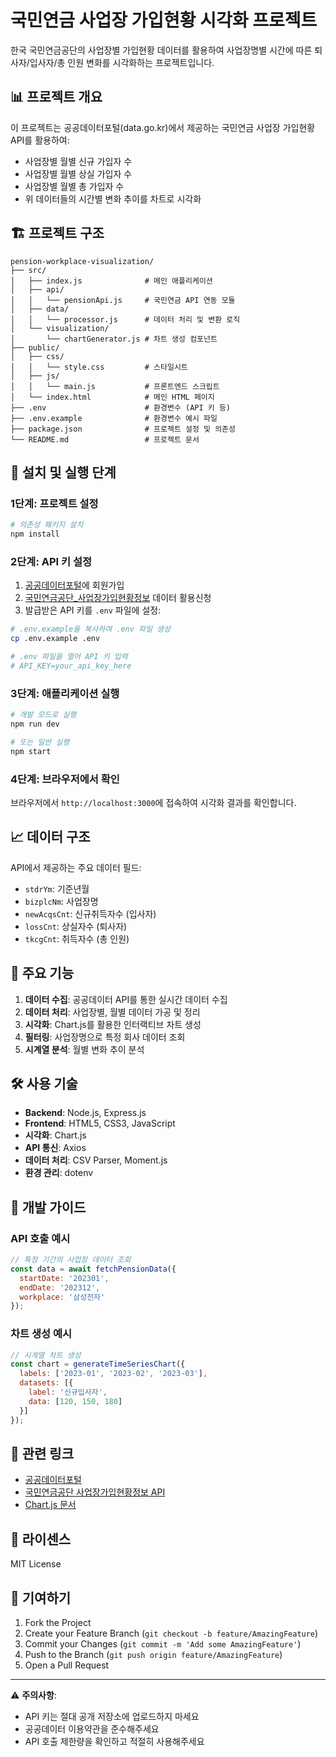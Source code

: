 # 국민연금 사업장 가입현황 시각화 프로젝트

한국 국민연금공단의 사업장별 가입현황 데이터를 활용하여 사업장명별 시간에 따른 퇴사자/입사자/총 인원 변화를 시각화하는 프로젝트입니다.

## 📊 프로젝트 개요

이 프로젝트는 공공데이터포털(data.go.kr)에서 제공하는 국민연금 사업장 가입현황 API를 활용하여:
- 사업장별 월별 신규 가입자 수
- 사업장별 월별 상실 가입자 수
- 사업장별 월별 총 가입자 수
- 위 데이터들의 시간별 변화 추이를 차트로 시각화

## 🏗️ 프로젝트 구조

```
pension-workplace-visualization/
├── src/
│   ├── index.js              # 메인 애플리케이션
│   ├── api/
│   │   └── pensionApi.js     # 국민연금 API 연동 모듈
│   ├── data/
│   │   └── processor.js      # 데이터 처리 및 변환 로직
│   └── visualization/
│       └── chartGenerator.js # 차트 생성 컴포넌트
├── public/
│   ├── css/
│   │   └── style.css         # 스타일시트
│   ├── js/
│   │   └── main.js           # 프론트엔드 스크립트
│   └── index.html            # 메인 HTML 페이지
├── .env                      # 환경변수 (API 키 등)
├── .env.example              # 환경변수 예시 파일
├── package.json              # 프로젝트 설정 및 의존성
└── README.md                 # 프로젝트 문서
```

## 🚀 설치 및 실행 단계

### 1단계: 프로젝트 설정

```bash
# 의존성 패키지 설치
npm install
```

### 2단계: API 키 설정

1. [공공데이터포털](https://www.data.go.kr/)에 회원가입
2. [국민연금공단_사업장가입현황정보](https://www.data.go.kr/data/15083277/fileData.do) 데이터 활용신청
3. 발급받은 API 키를 `.env` 파일에 설정:

```bash
# .env.example을 복사하여 .env 파일 생성
cp .env.example .env

# .env 파일을 열어 API 키 입력
# API_KEY=your_api_key_here
```

### 3단계: 애플리케이션 실행

```bash
# 개발 모드로 실행
npm run dev

# 또는 일반 실행
npm start
```

### 4단계: 브라우저에서 확인

브라우저에서 `http://localhost:3000`에 접속하여 시각화 결과를 확인합니다.

## 📈 데이터 구조

API에서 제공하는 주요 데이터 필드:
- `stdrYm`: 기준년월
- `bizplcNm`: 사업장명
- `newAcqsCnt`: 신규취득자수 (입사자)
- `lossCnt`: 상실자수 (퇴사자)
- `tkcgCnt`: 취득자수 (총 인원)

## 🔧 주요 기능

1. **데이터 수집**: 공공데이터 API를 통한 실시간 데이터 수집
2. **데이터 처리**: 사업장별, 월별 데이터 가공 및 정리
3. **시각화**: Chart.js를 활용한 인터랙티브 차트 생성
4. **필터링**: 사업장명으로 특정 회사 데이터 조회
5. **시계열 분석**: 월별 변화 추이 분석

## 🛠️ 사용 기술

- **Backend**: Node.js, Express.js
- **Frontend**: HTML5, CSS3, JavaScript
- **시각화**: Chart.js
- **API 통신**: Axios
- **데이터 처리**: CSV Parser, Moment.js
- **환경 관리**: dotenv

## 📝 개발 가이드

### API 호출 예시
```javascript
// 특정 기간의 사업장 데이터 조회
const data = await fetchPensionData({
  startDate: '202301',
  endDate: '202312',
  workplace: '삼성전자'
});
```

### 차트 생성 예시
```javascript
// 시계열 차트 생성
const chart = generateTimeSeriesChart({
  labels: ['2023-01', '2023-02', '2023-03'],
  datasets: [{
    label: '신규입사자',
    data: [120, 150, 180]
  }]
});
```

## 🔗 관련 링크

- [공공데이터포털](https://www.data.go.kr/)
- [국민연금공단 사업장가입현황정보 API](https://www.data.go.kr/data/15083277/fileData.do)
- [Chart.js 문서](https://www.chartjs.org/docs/)

## 📄 라이센스

MIT License

## 🤝 기여하기

1. Fork the Project
2. Create your Feature Branch (`git checkout -b feature/AmazingFeature`)
3. Commit your Changes (`git commit -m 'Add some AmazingFeature'`)
4. Push to the Branch (`git push origin feature/AmazingFeature`)
5. Open a Pull Request

---

⚠️ **주의사항**:
- API 키는 절대 공개 저장소에 업로드하지 마세요
- 공공데이터 이용약관을 준수해주세요
- API 호출 제한량을 확인하고 적절히 사용해주세요